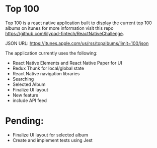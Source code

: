 # Top 100
Top 100 is a react native application built to display the current top 100 albums on itunes for more information visit this repo https://github.com/lilypad-fintech/ReactNativeChallenge.

JSON URL: https://itunes.apple.com/us/rss/topalbums/limit=100/json

The application currently uses the following:

- React Native Elements and React Native Paper for UI
- Redux Thunk for local/global state
- React Native navigation libraries
- Searching
- Selected Album
- Finalize UI layout
- New feature
- include API feed

# Pending:
- Finalize UI layout for selected album
- Create and implement tests using Jest
